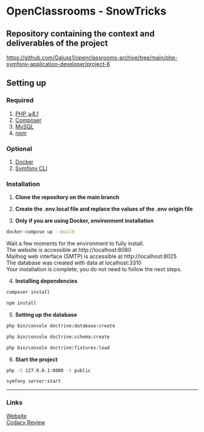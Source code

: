 # OpenClassrooms - SnowTricks

## Repository containing the context and deliverables of the project
https://github.com/Galuss1/openclassrooms-archive/tree/main/php-symfony-application-developer/project-6

## Setting up

### Required
1. [PHP ⩾8.1](https://www.php.net/downloads.php)
2. [Composer](https://getcomposer.org/download/)
3. [MySQL](https://www.mysql.com/fr/downloads/)
4. [npm](https://docs.npmjs.com/downloading-and-installing-node-js-and-npm)

### Optional
1. [Docker](https://www.docker.com/)
2. [Symfony CLI](https://symfony.com/download)

### Installation
1. **Clone the repository on the main branch**

2. **Create the .env.local file and replace the values of the .env origin file**

3. **Only if you are using Docker, environment installation**
```bash
docker-compose up --build
```
Wait a few moments for the environment to fully install. \
The website is accessible at http://localhost:8080 \
Mailhog web interface (SMTP) is accessible at http://localhost:8025 \
The database was created with data at localhost:3310 \
Your installation is complete, you do not need to follow the next steps.

4. **Installing dependencies**
```bash
composer install
```
```bash
npm install
```

5. **Setting up the database**
```bash
php bin/console doctrine:database:create
```
```bash
php bin/console doctrine:schema:create
```
```bash
php bin/console doctrine:fixtures:load
```

6. **Start the project**
```bash
php -S 127.0.0.1:8080 -t public
```
```bash
symfony server:start
```

--- --- ---

### Links
[Website](https://formation.snowtricks.gaelpaquien.com/) \
[Codacy Review](https://app.codacy.com/gh/Galuss1/openclassrooms-snowtricks/dashboard)
